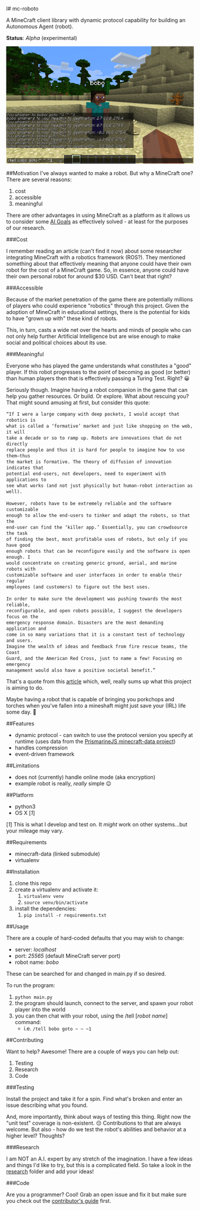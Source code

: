 I# mc-roboto

A MineCraft client library with dynamic protocol capability for building an
Autonomous Agent (robot).

**Status**: *Alpha* (experimental)

![screenshot](screenshot.png)

##Motivation
I've always wanted to make a robot. But why a MineCraft one? There are several reasons:

1. cost
2. accessible
3. meaningful

There are other advantages in using MineCraft as a platform as it allows us to consider some [AI Goals](./research/AI_goals.md) as effectively solved - at least for the purposes of our research.

###Cost

I remember reading an article (can't find it now) about some researcher
integrating MineCraft with a robotics framework (ROS?). They mentioned
something about that effectively meaning that anyone could have their own robot
for the cost of a MineCraft game. So, in essence, anyone could have their own
personal robot for around $30 USD. Can't beat that right?

###Accessible

Because of the market penetration of the game there are potentially millions of
players who could experience "robotics" through this project. Given the
adoption of MineCraft in educational settings, there is the potential for kids
to have "grown up with" these kind of robots.

This, in turn, casts a wide net over the hearts and minds of people who can not
only help further Artificial Intelligence but are wise enough to make social
and political choices about its use.

###Meaningful

Everyone who has played the game understands what constitutes a "good" player.
If this robot progresses to the point of becoming as good (or better) than
human players then that is effectively passing a Turing Test. Right? 😀

Seriously though. Imagine having a robot companion in the game that can help
you gather resources. Or build. Or explore. What about rescuing you? That might
sound amusing at first, but consider this quote:

	“If I were a large company with deep pockets, I would accept that robotics is
	what is called a ‘formative’ market and just like shopping on the web, it will
	take a decade or so to ramp up. Robots are innovations that do not directly
	replace people and thus it is hard for people to imagine how to use them—thus
	the market is formative. The theory of diffusion of innovation indicates that
	potential end-users, not developers, need to experiment with applications to
	see what works (and not just physically but human-robot interaction as well).

	However, robots have to be extremely reliable and the software customizable
	enough to allow the end-users to tinker and adapt the robots, so that the
	end-user can find the ‘killer app.’ Essentially, you can crowdsource the task
	of finding the best, most profitable uses of robots, but only if you have good
	enough robots that can be reconfigure easily and the software is open enough. I
	would concentrate on creating generic ground, aerial, and marine robots with
	customizable software and user interfaces in order to enable their regular
	employees (and customers) to figure out the best uses.

	In order to make sure the development was pushing towards the most reliable,
	reconfigurable, and open robots possible, I suggest the developers focus on the
	emergency response domain. Disasters are the most demanding application and
	come in so many variations that it is a constant test of technology and users.
	Imagine the wealth of ideas and feedback from fire rescue teams, the Coast
	Guard, and the American Red Cross, just to name a few! Focusing on emergency
	management would also have a positive societal benefit.”

That's a quote from this [article](http://spectrum.ieee.org/automaton/robotics/robotics-hardware/what-google-should-do-with-its-robots)
which, well, really sums up what this project is aiming to do.

Maybe having a robot that is capable of bringing you porkchops and torches when
you've fallen into a mineshaft might just save your (IRL) life some day. 🤔

##Features

 - dynamic protocol - can switch to use the protocol version you specify at runtime (uses data from the [PrismarineJS minecraft-data project](https://github.com/PrismarineJS/minecraft-data.git))
 - handles compression
 - event-driven framework

##Limitations

- does not (currently) handle online mode (aka encryption)
- example robot is really, *really* simple 😉

##Platform

- python3
- OS X [*1*]

[*1*] This is what I develop and test on. It *might* work on other systems...but your mileage may vary.

##Requirements

* minecraft-data (linked submodule)
* virtualenv

##Installation

1. clone this repo
1. create a virtualenv and activate it:
	1. `virtualenv venv`
	1. `source venv/bin/activate`
1. install the dependencies:
	1. `pip install -r requirements.txt`

##Usage

There are a couple of hard-coded defaults that you may wish to change:

- server: *localhost*
- port: *25565* (default MineCraft server port)
- robot name: *bobo*

These can be searched for and changed in main.py if so desired.

To run the program:

1. `python main.py`
2. the program should launch, connect to the server, and spawn your robot player into the world
3. you can then chat with your robot, using the /tell [*robot name*] command:
	- i.e. `/tell bobo goto ~ ~ ~1`

##Contributing

Want to help? Awesome! There are a couple of ways you can help out:

1. Testing
2. Research
3. Code

###Testing

Install the project and take it for a spin. Find what's broken and enter an
issue describing what you found.

And, more importantly, think about ways of testing this thing. Right now the
"unit test" coverage is non-existent. 😔 Contributions to that are always
welcome. But also - how do we test the robot's abilities and behavior at a
higher level? Thoughts?

###Research

I am NOT an A.I. expert by any stretch of the imagination. I have a few ideas
and things I'd like to try, but this is a complicated field. So take a look in
the [research](./research) folder and add your ideas!

###Code

Are you a programmer? Cool! Grab an open issue and fix it but make sure you
check out the [contributor's guide](./.github/CONTRIBUTING.md) first.
